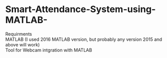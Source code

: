 # Smart-Attendance-System-using-MATLAB-

Requirments <br>
MATLAB  (I used 2016 MATLAB version, but probably any version 2015 and above will work) <br>
Tool for Webcam intgration with MATLAB <br> 

